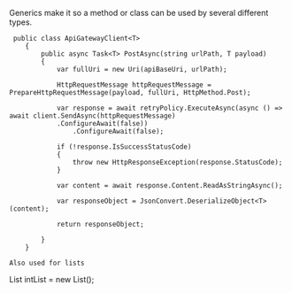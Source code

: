 Generics make it so a method or class can be used by several different types.
```
 public class ApiGatewayClient<T>
    {
        public async Task<T> PostAsync(string urlPath, T payload)
        {
            var fullUri = new Uri(apiBaseUri, urlPath);

            HttpRequestMessage httpRequestMessage = PrepareHttpRequestMessage(payload, fullUri, HttpMethod.Post);

            var response = await retryPolicy.ExecuteAsync(async () => await client.SendAsync(httpRequestMessage)
            .ConfigureAwait(false))
                .ConfigureAwait(false);

            if (!response.IsSuccessStatusCode)
            {
                throw new HttpResponseException(response.StatusCode);
            }

            var content = await response.Content.ReadAsStringAsync();

            var responseObject = JsonConvert.DeserializeObject<T>(content);

            return responseObject;

        }
    }
```
    
    Also used for lists

List<int> intList = new List<int>();
 ```
